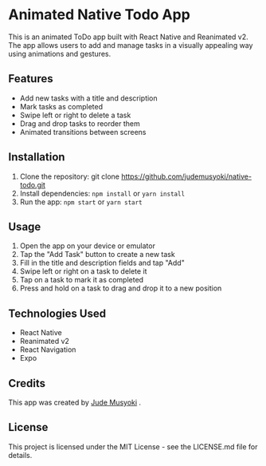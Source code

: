 # Animated Native Todo App
This is an animated ToDo app built with React Native and Reanimated v2. The app allows users to add and manage tasks in a visually appealing way using animations and gestures.

## Features
- Add new tasks with a title and description
- Mark tasks as completed
- Swipe left or right to delete a task
- Drag and drop tasks to reorder them
- Animated transitions between screens

## Installation
1. Clone the repository: git clone https://github.com/judemusyoki/native-todo.git
2. Install dependencies: `npm install` or `yarn install`
3. Run the app: `npm start` or `yarn start`

## Usage
1. Open the app on your device or emulator
2. Tap the "Add Task" button to create a new task
3. Fill in the title and description fields and tap "Add"
4. Swipe left or right on a task to delete it
5. Tap on a task to mark it as completed
6. Press and hold on a task to drag and drop it to a new position

## Technologies Used
- React Native
- Reanimated v2
- React Navigation
- Expo

## Credits
This app was created by [Jude Musyoki](https://github.com/judemusyoki) .

## License
This project is licensed under the MIT License - see the LICENSE.md file for details.
